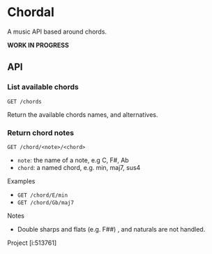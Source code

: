 # Chordal

A music API based around chords. 

**WORK IN PROGRESS**

## API 

### List available chords

`GET /chords` 

Return the available chords names, and alternatives.

### Return chord notes

`GET /chord/<note>/<chord>`

* `note`: the name of a note, e.g C, F#, Ab
* `chord`: a named chord, e.g. min, maj7, sus4

Examples

* `GET /chord/E/min`
* `GET /chord/Gb/maj7`

Notes

* Double sharps and flats (e.g. F##) , and naturals are not handled.



Project [i:513761]
